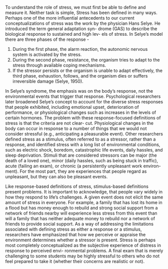 To understand the role of stress, we must first be able to define and measure it. Neither task
is simple, Stress has been defined in many ways. Perhaps one
of the more influential antecedents to our current conceptualizations of stress was the work
by the physician Hans Selye. He introduced the term general adaptation syn-
drome (GAS) to describe the biological response to sustained and high lev-
els of stress. In Selye’s model there are three phases of the response - 

1. During the first phase, the alarm reaction, the autonomic nervous system
is activated by the stress.
2. During the second phase, resistance, the organism tries to adapt to the
stress through available coping mechanisms.
3. If the stressor persists or the organism is unable to adapt effectively, the
third phase, exhaustion, follows, and the organism dies or suffers irreversible
damage (Selye, 1950).

In Selye’s syndrome, the emphasis was on the body’s response, not the environmental events
that trigger that response. Psychological researchers later broadened Selye’s concept to account
for the diverse stress responses that people exhibited, including emotional upset, deterioration
of performance, or physiological changes such as increases in the levels of certain hormones.
The problem with these response-focused definitions of stress is that the criteria are not clear-
cut. Physiological changes in the body can occur in response to a number of things that we
would not consider stressful (e.g., anticipating a pleasurable event).
Other researchers defined stress as a stimulus, often referred to as a stressor, rather than a
response, and identified stress with a long list of environmental conditions, such as electric
shock, boredom, catastrophic life events, daily hassles, and sleep deprivation. Stimuli that are
considered stressors can be major (the death of a loved one), minor (daily hassles, such as being
stuck in traffic), acute (failing an exam), or chronic (a persistently unpleasant work environ-
ment). For the most part, they are experiences that people regard as unpleasant, but they can
also be pleasant events.

Like response-based definitions of stress, stimulus-based definitions present problems. It
is important to acknowledge, that people vary widely in how they respond to life’s challenges.
A given event does not elicit the same amount of stress in everyone. For example, a family that
has lost its home in a flood but has money enough to rebuild and strong social support from a
network of friends nearby will experience less stress from this event than will a family that has
neither adequate money to rebuild nor a network of friends to provide social support.
As a way of addressing the limitations associated with defining stress as either a response
or a stimulus, researchers have emphasized that how we perceive or appraise the environment
determines whether a stressor is present. Stress is perhaps most completely conceptualized as
the subjective experience of distress in response to perceived envi-
ronmental problems. A final exam that is merely challenging to
some students may be highly stressful to others who do not feel prepared to take it (whether
their concerns are realistic or not).
